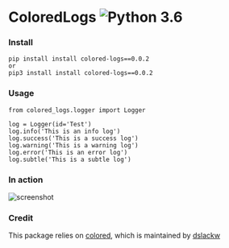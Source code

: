 # ColoredLogs ![Python 3.6](https://img.shields.io/static/v1?label=Python&message=3.6%20|%203.7&color=blue)

### Install
~~~~
pip install install colored-logs==0.0.2
or
pip3 install install colored-logs==0.0.2
~~~~

### Usage
~~~~
from colored_logs.logger import Logger

log = Logger(id='Test')
log.info('This is an info log')
log.success('This is a success log')
log.warning('This is a warning log')
log.error('This is an error log')
log.subtle('This is a subtle log')
~~~~

### In action
![screenshot](https://i.imgur.com/XyLpBqD.png)

### Credit
This package relies on [colored](https://pypi.org/project/colored/), which is maintained by [dslackw](https://pypi.org/user/dslackw/)
